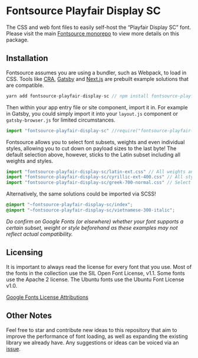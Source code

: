 # Fontsource Playfair Display SC

The CSS and web font files to easily self-host the “Playfair Display SC” font. Please visit the main [Fontsource monorepo](https://github.com/DecliningLotus/fontsource) to view more details on this package.

## Installation

Fontsource assumes you are using a bundler, such as Webpack, to load in CSS. Tools like [CRA](https://create-react-app.dev/), [Gatsby](https://www.gatsbyjs.org/) and [Next.js](https://nextjs.org/) are prebuilt example solutions that are compatible.

```javascript
yarn add fontsource-playfair-display-sc // npm install fontsource-playfair-display-sc
```

Then within your app entry file or site component, import it in. For example in Gatsby, you could simply import it into your `layout.js` component or `gatsby-browser.js` for limited circumstances.

```javascript
import "fontsource-playfair-display-sc" //require("fontsource-playfair-display-sc")
```

Fontsource allows you to select font subsets, weights and even individual styles, allowing you to cut down on payload sizes to the last byte! The default selection above, however, sticks to the Latin subset including all weights and styles.

```javascript
import "fontsource-playfair-display-sc/latin-ext.css" // All weights and styles included.
import "fontsource-playfair-display-sc/cyrillic-ext-400.css" // All styles included.
import "fontsource-playfair-display-sc/greek-700-normal.css" // Select either normal or italic.
```

Alternatively, the same solutions could be imported via SCSS!

```scss
@import "~fontsource-playfair-display-sc/index";
@import "~fontsource-playfair-display-sc/vietnamese-300-italic";
```

_Do confirm on Google Fonts (or elsewhere) whether your font supports a certain subset, weight or style beforehand as these examples may not reflect actual compatibility._

## Licensing

It is important to always read the license for every font that you use.
Most of the fonts in the collection use the SIL Open Font License, v1.1. Some fonts use the Apache 2 license. The Ubuntu fonts use the Ubuntu Font License v1.0.

[Google Fonts License Attributions](https://fonts.google.com/attribution)

## Other Notes

Feel free to star and contribute new ideas to this repository that aim to improve the performance of font loading, as well as expanding the existing library we already have. Any suggestions or ideas can be voiced via an [issue](https://github.com/DecliningLotus/fontsource/issues).
